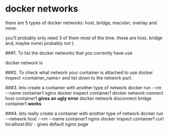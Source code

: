docker networks
===============

there are 5 types of docker networks:
host, bridge, macvlan, overlay and none.

you'll probably only need 3 of them most of the time.
these are host, bridge and, maybe none( probably not ).

###1. To list the docker networks that you currently have use

docker network ls

###2. To check what network your container is attached to use
docker inspect <container_name> and list down to the network part.

###3. lets create a container with another type of network
docker run --rm --name container1 nginx
docker inspect container1 
docker network connect host container1
**gives an ugly error**
docker network disconnect bridge container1
**works**

###4. lets really create a container with another type of network
docker run --network host --rm --name container1 nginx
docker inspect container1
curl localhost:80/ - gives default nginx page